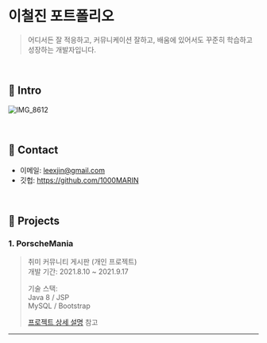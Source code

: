 # 이철진 포트폴리오
> 어디서든 잘 적응하고, 커뮤니케이션 잘하고, 배움에 있어서도 꾸준히 학습하고 성장하는 개발자입니다.

</br>

## :pushpin: Intro
![IMG_8612](https://user-images.githubusercontent.com/84886987/135206119-3f1cd79b-1eb4-4451-b58a-9153d56be53c.png)

</br>

## :pushpin: Contact
- 이메일: leexjin@gmail.com
- 깃헙: https://github.com/1000MARIN

</br>

## :pushpin: Projects
### 1. PorscheMania
>취미 커뮤니티 게시판 (개인 프로젝트)  
>개발 기간: 2021.8.10 ~ 2021.9.17  
>  
>기술 스택:  
>Java 8 / JSP   
>MySQL / Bootstrap
>  
>[프로젝트 상세 설명](https://github.com/1000MARIN/porscheMania) 참고

---
